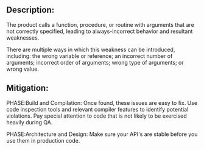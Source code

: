 ## Description:

The product calls a function, procedure, or routine with arguments that are not correctly specified, leading to always-incorrect behavior and resultant weaknesses.

There are multiple ways in which this weakness can be introduced, including: the wrong variable or reference; an incorrect number of arguments; incorrect order of arguments; wrong type of arguments; or wrong value.

## Mitigation:


PHASE:Build and Compilation:
Once found, these issues are easy to fix. Use code inspection tools and relevant compiler features to identify potential violations. Pay special attention to code that is not likely to be exercised heavily during QA.

PHASE:Architecture and Design:
Make sure your API's are stable before you use them in production code.

